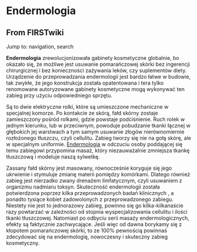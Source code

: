 # Endermologia

## From FIRSTwiki

Jump to: navigation, search

**Endermologia** zrewolucjonizowała gabinety kosmetyczne globalnie, bo okazało się, że możliwe jest usuwanie pomarańczowej skórki bez ingerencji chirurgicznej i bez konieczności zażywania leków, czy suplementów diety. Urządzenie do przeprowadzania endermologii jest bardzo łatwe w budowie, tak zwykłe, że jego konstrukcja została opatentowana i tera tylko renomowane autoryzowane gabinety kosmetyczne mogą wykonywać ten zabieg przy użyciu odpowiedniego sprzętu.

Są to dwie elektryczne rolki, które są umieszczone mechaniczne w specjalnej komorze. Po kontakcie ze skórą, fałd skórny zostaje zamieszczony pośród rolkami, gdzie powstaje podciśnienie. Ruch rolek w jednym kierunku, lub w przeciwnym, powoduje pobudzanie tkanki łącznej w głębokich jej warstwach a tym samym usuwanie złogów nierównomiernie rozłożonego tłuszczu, czyli cellulitu. Zabieg tworzy się nie na gołą skórę, ale w specjalnym uniformie. [Endermologia](http://dermiss.pl/zabiegi-wyszczuplanie "http://dermiss.pl
/zabiegi-wyszczuplanie") w odczuciu osoby poddającej się temu zabiegowi przypomina masaż, który niezauważalnie zmniejsza tkankę tłuszczową i modeluje naszą sylwetkę.

Zassany fałd skórny jest masowany, równocześnie koryguje się jego ukrwienie i stymuluje zmianę materii pomiędzy komórkami. Dlatego również zabieg jest nierzadko zwany drenażem limfatycznym, czyli usuwaniem z organizmu nadmiaru toksyn. Skuteczność endermologii została potwierdzona poprzez kilka przeprowadzonych badań klinicznych , a ponadto tysiące kobiet zadowolonych z przeprowadzonego zabiegu. Niestety nie jest to jednorazowy zabieg, powinno się go kilka-kilkanaście razy powtarzać w zależności od stopnia wyspecjalizowania cellulitu i ilości tkanki tłuszczowej. Natomiast po odbyciu serii masaży endermologicznych, efekty są faktycznie zachwycające. Jeśli więc od dawna borykamy się z kłopotem pomarańczowej skórki, to ze 100% pewnością powinnaś zdecydować się na endermologię, nowoczesny i skuteczny zabieg kosmetyczny.

